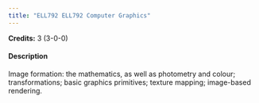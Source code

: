 ```yaml
---
title: "ELL792 ELL792 Computer Graphics"
---
```

**Credits:** 3 (3-0-0)

#### Description
Image formation: the mathematics, as well as photometry and colour; transformations; basic graphics primitives; texture mapping; image-based rendering.